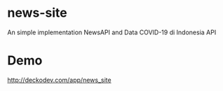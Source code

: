 # news-site
An simple implementation NewsAPI and Data COVID-19 di Indonesia API

# Demo
http://deckodev.com/app/news_site 

